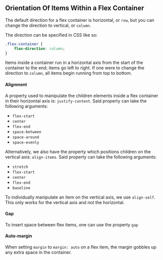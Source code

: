 ## Orientation Of Items Within a Flex Container

The default direction for a flex container is horizontal, or `row`, but you can change the direction to vertical, or `column`.

The direction can be specified in CSS like so:
```css
.flex-container {
	flex-direction: column;
}
```

Items inside a container run in a horizontal axis from the start of the container to the end; items go left to right. If one were to change the direction to `column`, all items begin running from top to bottom.

#### Alignment

A property used to manipulate the children elements inside a flex container in their horizontal axis is: `justify-content`.  Said property can take the following arguments: 
- `flex-start` 
- `center`
- `flex-end`
- `space-between`
- `space-around`
- `space-evenly`

Alternatively, we also have the property which positions children on the vertical axis: `align-items`. Said property can take the following arguments:
- `stretch`
- `flex-start` 
- `center`
- `flex-end`
- `baseline`

To individually manipulate an item on the vertical axis, we use `align-self`. This only works for the vertical axis and not the horizontal.

#### Gap
To insert space between flex items, one can use the property `gap`

#### Auto-margin
When setting `margin` to `margin: auto` on a flex item, the margin gobbles up any extra space in the container.